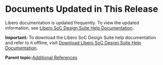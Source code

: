 # Documents Updated in This Release

Libero documentation is updated frequently. To view the updated information, see [Libero SoC Design Suite Help Documentation](https://onlinedocs.microchip.com/v2/keyword-lookup?keyword=liberohelp&redirect=true&version=latest).

**Important:** To download the Libero SoC Design Suite help documentation and refer to it offline, visit [Download Libero SoC Design Suite Help Documentation](https://onlinedocs.microchip.com/download/GUID-AFCB5DCC-964F-4BE7-AA46-C756FA87ED7B?type=webhelp).

**Parent topic:**[Additional References](GUID-B600C23C-71DB-4D1A-8C66-D472430714F3.md)

